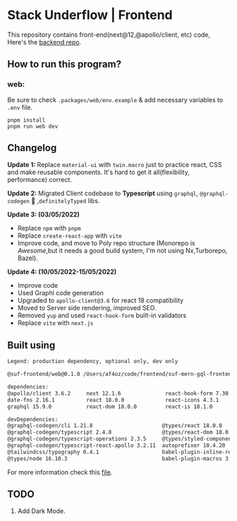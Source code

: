 # Stack Underflow | Frontend

This repository contains front-end(next@12,@apollo/client, etc) code, Here's the [backend repo](https://github.com/af4oz/suf-mern-gql-backend).

## How to run this program?

### web:

Be sure to check `.packages/web/env.example` & add necessary variables to `.env` file.

```
pnpm install
pnpm run web dev
```

## Changelog

**Update 1:** Replace `material-ui` with `twin.macro` just to practice react, CSS and make reusable components. It's hard to get it all(flexibility, performance) correct.

**Update 2:** Migrated Client codebase to **Typescript** using `graphql`, `@graphql-codegen` 💚 ,`definitelyTyped` libs.

**Update 3: (03/05/2022)**

- Replace `npm` with `pnpm`
- Replace `create-react-app` with `vite`
- Improve code, and move to Poly repo structure (Monorepo is _Awesome_,but it needs a good build system, I'm not using Nx,Turborepo, Bazel).

**Update 4: (10/05/2022-15/05/2022)**

- Improve code
- Used Graphl code generation
- Upgraded to `apollo-client@3.6` for react 18 compatibility
- Moved to Server side rendering, improved SEO.
- Removed `yup` and used `react-hook-form` built-in validators
- Replace `vite` with `next.js`

## Built using

```sh
Legend: production dependency, optional only, dev only

@suf-frontend/web@0.1.0 /Users/af4oz/code/frontend/suf-mern-gql-frontend/packages/web (PRIVATE)

dependencies:
@apollo/client 3.6.2     next 12.1.6              react-hook-form 7.30.0   styled-components 5.3.5
date-fns 2.16.1          react 18.0.0             react-icons 4.3.1        web-vitals 2.1.4
graphql 15.9.0           react-dom 18.0.0         react-is 18.1.0

devDependencies:
@graphql-codegen/cli 1.21.8                      @types/react 18.0.0                              eslint 8.17.0
@graphql-codegen/typescript 2.4.8                @types/react-dom 18.0.0                          eslint-config-next 12.1.6
@graphql-codegen/typescript-operations 2.3.5     @types/styled-components 5.1.15                  postcss 8.4.49
@graphql-codegen/typescript-react-apollo 3.2.11  autoprefixer 10.4.20                             tailwindcss 2.2.19
@tailwindcss/typography 0.4.1                    babel-plugin-inline-react-svg 2.0.1              twin.macro 2.8.2
@types/node 16.10.3                              babel-plugin-macros 3.1.0                        typescript 4.7.3
```

For more information check this [file](./open-source.json).

## TODO

1. Add Dark Mode.
